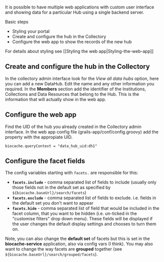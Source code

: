 It is possible to have multiple web applications with custom user interface and showing data for a particular Hub using a single backend server.

Basic steps
* Styling your portal
* Create and configure the hub in the Collectory
* Configure the web app to show the records of the new hub

For details about styling see [[Styling the web app|Styling-the-web-app]]

## Create and configure the hub in the Collectory
In the collectory admin interface look for the *View all data hubs* option, here you can add a new DataHub. Edit the name and any other information you required.
In the **Members** section add the identifier of the Institutions, Collections and Data Resources that belong to the Hub. This is the information that will actually show in the web app.

## Configure the web app
Find the UID of the hub you already created in the Collectory admin interface.
In the web app config file (grails-app/conf/config.groovy) add the property with the appropiate UID.

    biocache.queryContext = "data_hub_uid:dh1"

## Configure the facet fields 

The config variables starting with `facets.` are responsible for this:

* **`facets.include`** - comma separated list of fields to include (usually only those fields not in the default set as specified by `${biocache.baseUrl}/search/facets`)
* **`facets.exclude`** - comma separated list of fields to exclude. i.e. fields in the default set you don't want to appear
* **`facets.hide`** -  comma separated list of field that would be included in the facet column, that you want to be hidden (i.e. un-ticked in the "customise filters" drop down menu). These fields will be displayed if the user changes the default display settings and chooses to turn them on.

Note, you can also change the **default set** of facets but this is set in the **biocache-service** application, also via config vars (I think). You may also want to change the way facets are **grouped** together (see `${biocache.baseUrl}/search/grouped/facets`).